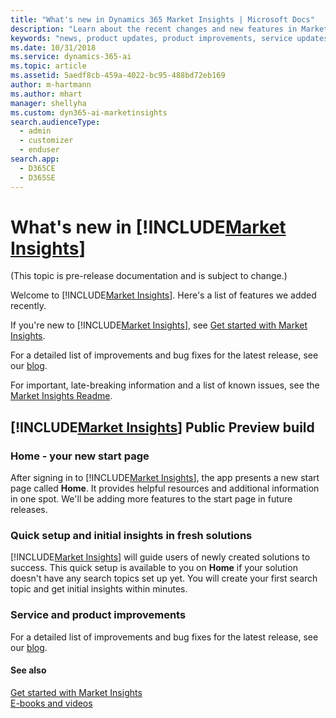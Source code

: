 ```yaml
---
title: "What's new in Dynamics 365 Market Insights | Microsoft Docs"
description: "Learn about the recent changes and new features in Market Insights."
keywords: "news, product updates, product improvements, service updates"
ms.date: 10/31/2018
ms.service: dynamics-365-ai
ms.topic: article
ms.assetid: 5aedf8cb-459a-4022-bc95-488bd72eb169
author: m-hartmann
ms.author: mhart
manager: shellyha
ms.custom: dyn365-ai-marketinsights
search.audienceType: 
  - admin
  - customizer
  - enduser
search.app: 
  - D365CE
  - D365SE
---
```


# What&#39;s new in [!INCLUDE[Market Insights](../includes/pn-market-insights-short.md)]

(This topic is pre-release documentation and is subject to change.)

Welcome to [!INCLUDE[Market Insights](../includes/pn-market-insights-short.md)]. Here's a list of features we added recently.

If you're new to [!INCLUDE[Market Insights](../includes/pn-market-insights-short.md)], see [Get started with Market Insights](get-started.md).

For a detailed list of improvements and bug fixes for the latest release, see our [blog](https://blogs.msdn.microsoft.com/crm/tag/social-engagement-kb-articles/).

For important, late-breaking information and a list of known issues, see the [Market Insights Readme](https://go.microsoft.com/fwlink/p/?LinkID=393612).

## [!INCLUDE[Market Insights](../includes/pn-market-insights-short.md)] Public Preview build

### Home - your new start page

After signing in to [!INCLUDE[Market Insights](../includes/pn-market-insights-short.md)], the app presents a new start page called **Home**. It provides helpful resources and additional information in one spot. We'll be adding more features to the start page in future releases.

### Quick setup and initial insights in fresh solutions

[!INCLUDE[Market Insights](../includes/pn-market-insights-short.md)] will guide users of newly created solutions to success. This quick setup is available to you on **Home** if your solution doesn't have any search topics set up yet. 
You will create your first search topic and get initial insights within minutes.

### Service and product improvements

For a detailed list of improvements and bug fixes for the latest release, see our [blog](https://blogs.msdn.microsoft.com/crm/tag/social-engagement-kb-articles/).

#### See also

[Get started with Market Insights](get-started.md)  
[E-books and videos](https://go.microsoft.com/fwlink/p/?LinkId=400708)
